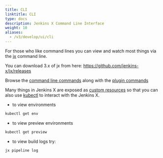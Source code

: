 ```yaml
---
title: CLI
linktitle: CLI
type: docs
description: Jenkins X Command Line Interface
weight: 10
aliases:
  - /v3/develop/ui/cli
---
```


For those who like command lines you can view and watch most things via the [jx](/v3/guides/jx3/) command line.

You can download 3.x of jx from here: https://github.com/jenkins-x/jx/releases

Browse the [command line commands](https://github.com/jenkins-x/jx/blob/master/docs/cmd/jx.md) along with the [plugin commands](https://github.com/jenkins-x/jx#plugins) 

Many things in Jenkins X are exposed as [custom resources](https://kubernetes.io/docs/concepts/extend-kubernetes/api-extension/custom-resources/) so that you can also use [kubectl](https://kubernetes.io/docs/tasks/tools/install-kubectl/) to interact with the Jenkins X.

* to view environments

```bash
kubectl get env
```

* to view preview environments

```bash
kubectl get preview
```

* to view build logs try:

``` bash
jx pipeline log
```
